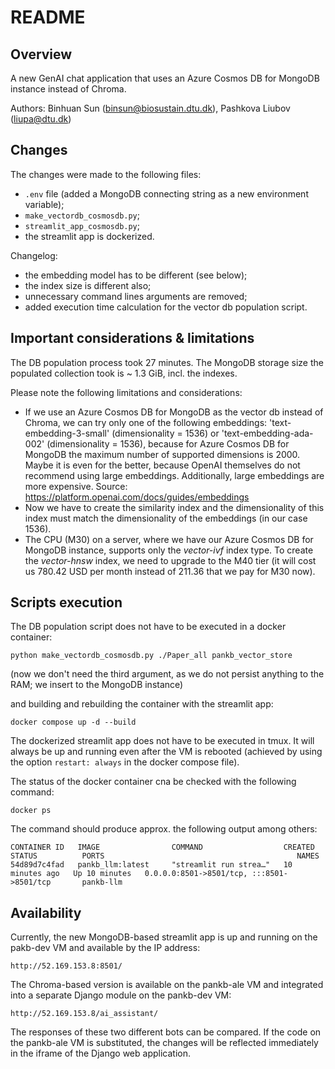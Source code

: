 # README

## Overview

A new GenAI chat application that uses an Azure Cosmos DB for MongoDB instance instead of Chroma.

Authors: Binhuan Sun (binsun@biosustain.dtu.dk), Pashkova Liubov (liupa@dtu.dk)

## Changes

The changes were made to the following files: 
- `.env` file (added a MongoDB connecting string as a new environment variable);
- `make_vectordb_cosmosdb.py`;
- `streamlit_app_cosmosdb.py`;
- the streamlit app is dockerized.

Changelog:
- the embedding model has to be different (see below);
- the index size is different also;
- unnecessary command lines arguments are removed;
- added execution time calculation for the vector db population script.

## Important considerations & limitations

The DB population process took 27 minutes. The MongoDB storage size the populated collection took is ~ 1.3 GiB, incl. the indexes.

Please note the following limitations and considerations:
- If we use an Azure Cosmos DB for MongoDB as the vector db instead of Chroma, we can try only one of the following embeddings: 'text-embedding-3-small' (dimensionality = 1536) or 'text-embedding-ada-002' (dimensionality = 1536), because for Azure Cosmos DB for MongoDB the maximum number of supported dimensions is 2000. Maybe it is even for the better, because OpenAI themselves do not recommend using large embeddings. Additionally, large embeddings are more expensive. Source: https://platform.openai.com/docs/guides/embeddings
- Now we have to create the similarity index and the dimensionality of this index must match the dimensionality of the embeddings (in our case 1536).
- The CPU (M30) on a server, where we have our Azure Cosmos DB for MongoDB instance, supports only the <i>vector-ivf</i> index type. To create the <i>vector-hnsw</i> index, we need to upgrade to the M40 tier (it will cost us 780.42 USD per month instead of 211.36 that we pay for M30 now).

## Scripts execution
The DB population script does not have to be executed in a docker container:
```
python make_vectordb_cosmosdb.py ./Paper_all pankb_vector_store
```
(now we don't need the third argument, as we do not persist anything to the RAM; we insert to the MongoDB instance)

and building and rebuilding the container with the streamlit app:
```
docker compose up -d --build
```
The dockerized streamlit app does not have to be executed in tmux. It will always be up and running even after the VM is rebooted (achieved by using the option `restart: always` in the docker compose file).

The status of the docker container cna be checked with the following command:
```
docker ps
```
The command should produce approx. the following output among others:
```
CONTAINER ID   IMAGE                COMMAND                  CREATED          STATUS          PORTS                                           NAMES
54d89d7c4fad   pankb_llm:latest     "streamlit run strea…"   10 minutes ago   Up 10 minutes   0.0.0.0:8501->8501/tcp, :::8501->8501/tcp       pankb-llm
```

## Availability

Currently, the new MongoDB-based streamlit app is up and running on the pakb-dev VM and available by the IP address:
```
http://52.169.153.8:8501/
```
The Chroma-based version is available on the pankb-ale VM and integrated into a separate Django module on the pankb-dev VM: 
```
http://52.169.153.8/ai_assistant/
```
The responses of these two different bots can be compared. If the code on the pankb-ale VM is substituted, the changes will be reflected immediately in the iframe of the Django web application.